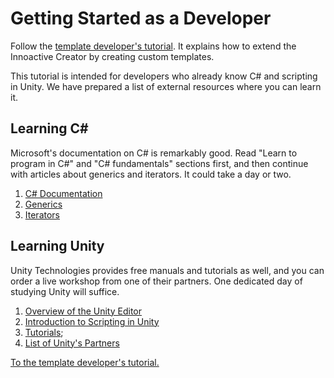 # Getting Started as a Developer

Follow the [template developer's tutorial](../developer/index.md). It explains how to extend the Innoactive Creator by creating custom templates.

This tutorial is intended for developers who already know C# and scripting in Unity. We have prepared a list of external resources where you can learn it.

## Learning C\#

Microsoft's documentation on C# is remarkably good. Read "Learn to program in C#" and "C# fundamentals" sections first, and then continue with articles about generics and iterators. It could take a day or two.

1. [C# Documentation](https://docs.microsoft.com/en-us/dotnet/csharp/)
1. [Generics](https://docs.microsoft.com/en-us/dotnet/csharp/programming-guide/generics/)
1. [Iterators](https://docs.microsoft.com/en-us/dotnet/csharp/programming-guide/concepts/iterators)

## Learning Unity

Unity Technologies provides free manuals and tutorials as well, and you can order a live workshop from one of their partners. One dedicated day of studying Unity will suffice.

1. [Overview of the Unity Editor](https://docs.unity3d.com/2018.4/Documentation/Manual/UnityOverview.html)
1. [Introduction to Scripting in Unity](https://docs.unity3d.com/2018.4/Documentation/Manual/ScriptingSection.html)
1. [Tutorials](https://learn.unity.com/course/getting-started-with-unity);
1. [List of Unity's Partners](https://unity.com/learn/live-training-workshops)

[To the template developer's tutorial.](../developer/index.md)
